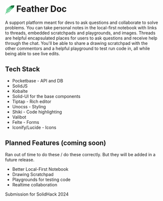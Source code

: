 <h1><img align="center" height="30" src="./public/android-chrome-192x192.png"> Feather Doc </h1>

A support platform meant for devs to ask questions and collaborate to solve problems. You can take personal notes in the local-first notebook with links to threads, embedded scratchpads and playgrounds, and images. Threads are helpful encapsulated places for users to ask questions and receive help through the chat. You'll be able to share a drawing scratchpad with the other commentors and a helpful playground to test run code in, all while being able to see live edits.

## Tech Stack

- Pocketbase - API and DB
- SolidJS
- Kobalte
- Solid-UI for the base components
- Tiptap - Rich editor
- Unocss - Styling
- Shiki - Code highlighting
- Valibot
- Felte - Forms
- Iconify/Lucide - Icons

## Planned Features (coming soon)
Ran out of time to do these / do these correctly. But they will be added in a future release.

- Better Local-First Notebook
- Drawing Scratchpad
- Playgrounds for testing code
- Realtime collaboration

Submission for SolidHack 2024
